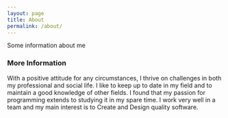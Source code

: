 ```yaml
---
layout: page
title: About
permalink: /about/
---
```


Some information about me

### More Information

With a positive attitude for any circumstances, I thrive on challenges in both my professional and social life. I like to keep up to date in my field and to maintain a good knowledge of other fields. I found that my passion for programming extends to studying it in my spare time. I work very well in a team and my main interest is to Create and Design quality software. 
